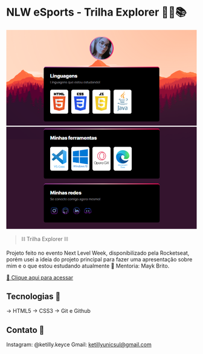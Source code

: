 # NLW eSports - Trilha Explorer 👩‍💻📚

![preview](./Assets/site.png)
![preview](./Assets/site2.png)

> ⛓ Trilha Explorer ⛓

Projeto feito no evento Next Level Week, disponibilizado pela Rocketseat, porém usei a ideia do projeto principal
para fazer uma apresentação sobre mim e o que estou estudando atualmente 🚀
Mentoria: Mayk Brito.

[🔗 Clique aqui para acessar](https://ketillyqueiroz.github.io/O-que-estudo)

## Tecnologias 🧩

-> HTML5
-> CSS3
-> Git e Github

## Contato 📲

Instagram: @ketilly.keyce
Gmail: ketillyunicsul@gmail.com
